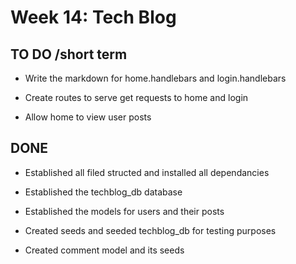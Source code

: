 # Week 14: Tech Blog

## TO DO /short term

- Write the markdown for home.handlebars and login.handlebars

- Create routes to serve get requests to home and login

- Allow home to view user posts

## DONE

- Established all filed structed and installed all dependancies

- Established the techblog_db database

- Established the models for users and their posts

- Created seeds and seeded techblog_db for testing purposes

- Created comment model and its seeds